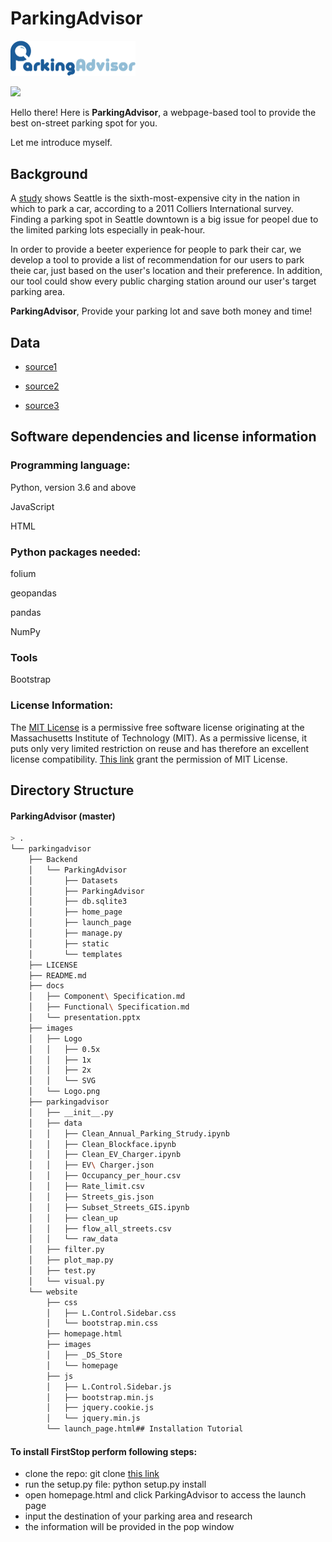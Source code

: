 # ParkingAdvisor
<img src="images/Logo.png" style="zoom:50%" />

![](https://img.shields.io/github/license/mashape/apistatus.svg)

Hello there! Here is **ParkingAdvisor**, a webpage-based tool to provide the best on-street parking spot for you.

Let me introduce myself.
## Background
A [study](https://www.seattlemag.com/article/how-find-parking-seattle) shows Seattle is the sixth-most-expensive city in the nation in which to park a car, according to a 2011 Colliers International survey. Finding a parking spot in Seattle downtown is a big issue for peopel due to the limited parking lots especially in peak-hour. 

In order to provide a beeter experience for people to park their car, we develop a tool to provide a list of recommendation for our users to park theie car, just based on the user's location and their preference. In addition, our tool could show every public charging station around our user's target parking area. 

**ParkingAdvisor**, Provide your parking lot and save both money and time!

## Data
* [source1]()

* [source2]()

* [source3]()

## Software dependencies and license information

### Programming language:
Python, version 3.6 and above

JavaScript

HTML

### Python packages needed:
folium

geopandas

pandas

NumPy

### Tools
Bootstrap
### License Information:
The [MIT License](https://en.wikipedia.org/wiki/MIT_License) is a permissive free software license originating at the Massachusetts Institute of Technology (MIT). As a permissive license, it puts only very limited restriction on reuse and has therefore an excellent license compatibility. [This link](https://opensource.org/licenses/MIT) grant the permission of MIT License.
## Directory Structure
#### ParkingAdvisor (master)
```bash
> .
└── parkingadvisor
    ├── Backend
    │   └── ParkingAdvisor
    │       ├── Datasets
    │       ├── ParkingAdvisor
    │       ├── db.sqlite3
    │       ├── home_page
    │       ├── launch_page
    │       ├── manage.py
    │       ├── static
    │       └── templates
    ├── LICENSE
    ├── README.md
    ├── docs
    │   ├── Component\ Specification.md
    │   ├── Functional\ Specification.md
    │   └── presentation.pptx
    ├── images
    │   ├── Logo
    │   │   ├── 0.5x
    │   │   ├── 1x
    │   │   ├── 2x
    │   │   └── SVG
    │   └── Logo.png
    ├── parkingadvisor
    │   ├── __init__.py
    │   ├── data
    │   │   ├── Clean_Annual_Parking_Strudy.ipynb
    │   │   ├── Clean_Blockface.ipynb
    │   │   ├── Clean_EV_Charger.ipynb
    │   │   ├── EV\ Charger.json
    │   │   ├── Occupancy_per_hour.csv
    │   │   ├── Rate_limit.csv
    │   │   ├── Streets_gis.json
    │   │   ├── Subset_Streets_GIS.ipynb
    │   │   ├── clean_up
    │   │   ├── flow_all_streets.csv
    │   │   └── raw_data
    │   ├── filter.py
    │   ├── plot_map.py
    │   ├── test.py
    │   └── visual.py
    └── website
        ├── css
        │   ├── L.Control.Sidebar.css
        │   └── bootstrap.min.css
        ├── homepage.html
        ├── images
        │   ├── _DS_Store
        │   └── homepage
        ├── js
        │   ├── L.Control.Sidebar.js
        │   ├── bootstrap.min.js
        │   ├── jquery.cookie.js
        │   └── jquery.min.js
        └── launch_page.html## Installation Tutorial
```

#### To install FirstStop perform following steps:

* clone the repo: git clone [this link](https://github.com/deepforce/parkingadvisor)
* run the setup.py file: python setup.py install
* open homepage.html and click ParkingAdvisor to access the launch page 
* input the destination of your parking area and research
* the information will be provided in the pop window
